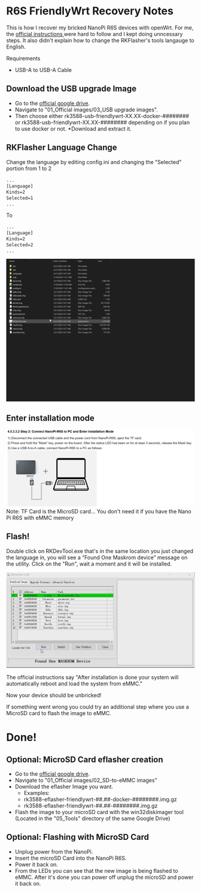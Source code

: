 # R6S FriendlyWrt Recovery Notes
This is how I recover my bricked NanoPi R6S devices with openWrt. For me, the [official instructions ](https://wiki.friendlyelec.com/wiki/index.php/NanoPi_R6S#Option_3:_Install_OS_via_USB) were hard to follow and I kept doing unncessary steps. It also didn't explain how to change the RKFlasher's tools langauge to English.

Requirements
* USB-A to USB-A Cable

## Download the USB upgrade Image
* Go to the [official google drive](http://download.friendlyelec.com/NanoPiR6S). 
* Navigate to "01_Official images/03_USB upgrade images". 
* Then choose either rk3588-usb-friendlywrt-XX.XX-docker-######## or rk3588-usb-friendlywrt-XX.XX-######## depending on if you plan to use docker or not. 
*Download and extract it.


## RKFlasher Language Change
Change the language by editing config.ini and changing the "Selected" portion from 1 to 2

```
...
[Language]
Kinds=2
Selected=1
...
```

To
```
...
[Language]
Kinds=2
Selected=2
...
```

![Language change](./RKFlasherLanguageChange.gif)

## Enter installation mode
![Enter Installation Mode](./installationmode.png)
Note: TF Card is the MicroSD card... You don't need it if you have the Nano Pi R6S with eMMC memory

## Flash!
Double click on RKDevTool.exe that's in the same location you just changed the language in, you will see a “Found One Maskrom device” message on the utility. Click on the "Run", wait a moment and it will be installed.

![Flash!](./flashing.gif)

The official instructions say "After installation is done your system will automatically reboot and load the system from eMMC."

Now your device should be unbricked!

If something went wrong you could try an additional step where you use a MicroSD card to flash the image to eMMC.

# Done!

## Optional: MicroSD Card eflasher creation
* Go to the [official google drive](http://download.friendlyelec.com/NanoPiR6S). 
* Navigate to "01_Official images/02_SD-to-eMMC images"
* Download the eflasher Image you want.
    * Examples:
    * rk3588-eflasher-friendlywrt-##.##-docker-########.img.gz
    * rk3588-eflasher-friendlywrt-##.##-########.img.gz
* Flash the image to your microSD card with the win32diskimager tool (Located in the "05_Tools" directory of the same Google Drive)

## Optional: Flashing with MicroSD Card
* Unplug power from the NanoPi. 
* Insert the microSD Card into the NanoPi R6S. 
* Power it back on.
* From the LEDs you can see that the new image is being flashed to eMMC. After it's done you can power off unplug the microSD and power it back on.
